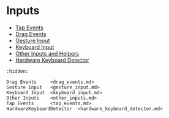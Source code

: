 # Inputs

- [Tap Events](tap_events.md)
- [Drag Events](drag_events.md)
- [Gesture Input](gesture_input.md)
- [Keyboard Input](keyboard_input.md)
- [Other Inputs and Helpers](other_inputs.md)
- [Hardware Keyboard Detector](hardware_keyboard_detector.md)

```{toctree}
:hidden:

Drag Events     <drag_events.md>
Gesture Input   <gesture_input.md>
Keyboard Input  <keyboard_input.md>
Other Inputs    <other_inputs.md>
Tap Events      <tap_events.md>
HardwareKeyboardDetector  <hardware_keyboard_detector.md>
```
